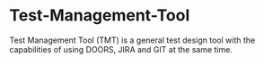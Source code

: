# Test-Management-Tool
Test Management Tool (TMT) is a general test design tool with the capabilities of using DOORS, JIRA and GIT at the same time.
